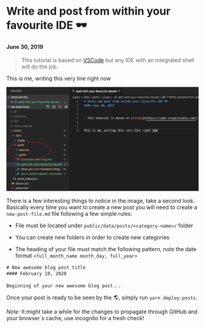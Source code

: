 # Write and post from within your favourite IDE 🕶
#### June 30, 2019


> This tutorial is based on [VSCode](https://code.visualstudio.com/) but any IDE with an integrated shell will do the job.


This is me, writing this very line right now

![Public Dir Structure](../../assets/public-structure.png)

There is a few interesting things to notice in the image, take a second look. Basically every time you want to create a new post
you will need to create a `new-post-file.md` file following a few simple rules:

- File must be located under `public/data/posts/<category-name>/` folder

- You can create new folders in order to create new categories

- The heading of your file must match the following pattern, note the date format `<full_month_name month_day, full_year>`

```
# New awesome blog post title
#### February 10, 2020

Beginning of your new awesome blog post...
```

Once your post is ready to be seen by the 🌎, simply run `yarn deploy:posts`.

_Note:_ It might take a while for the changes to propagate through GitHub and your browser´s cache, use incognito for a fresh check!